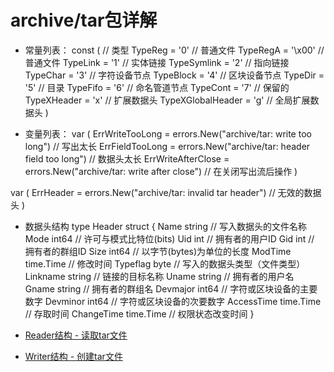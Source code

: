 # archive/tar包详解

- 常量列表：
const (
	// 类型
    TypeReg           = '0'    // 普通文件
    TypeRegA          = '\x00' // 普通文件
    TypeLink          = '1'    // 实体链接
    TypeSymlink       = '2'    // 指向链接
    TypeChar          = '3'    // 字符设备节点
    TypeBlock         = '4'    // 区块设备节点
    TypeDir           = '5'    // 目录
    TypeFifo          = '6'    // 命名管道节点
    TypeCont          = '7'    // 保留的
    TypeXHeader       = 'x'    // 扩展数据头
    TypeXGlobalHeader = 'g'    // 全局扩展数据头
)

- 变量列表：
var (
    ErrWriteTooLong    = errors.New("archive/tar: write too long") // 写出太长
    ErrFieldTooLong    = errors.New("archive/tar: header field too long")	// 数据头太长
    ErrWriteAfterClose = errors.New("archive/tar: write after close")	// 在关闭写出流后操作
)

var (
    ErrHeader = errors.New("archive/tar: invalid tar header")	// 无效的数据头
)

- 数据头结构
type Header struct {
    Name       string    // 写入数据头的文件名称
    Mode       int64     // 许可与模式比特位(bits)
    Uid        int       // 拥有者的用户ID
    Gid        int       // 拥有者的群组ID
    Size       int64     // 以字节(bytes)为单位的长度
    ModTime    time.Time // 修改时间
    Typeflag   byte      // 写入的数据头类型（文件类型）
    Linkname   string    // 链接的目标名称
    Uname      string    // 拥有者的用户名
    Gname      string    // 拥有者的群组名
    Devmajor   int64     // 字符或区块设备的主要数字
    Devminor   int64     // 字符或区块设备的次要数字
    AccessTime time.Time // 存取时间
    ChangeTime time.Time // 权限状态改变时间
}

- [Reader结构 - 读取tar文件](Reader.md) 
- [Writer结构 - 创建tar文件](Writer.md) 